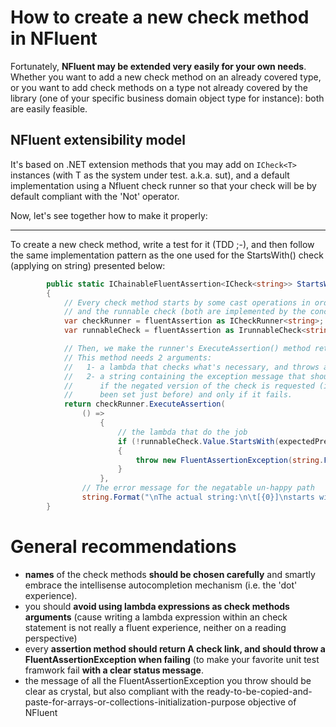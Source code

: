 How to create a new check method in NFluent
===============================================

Fortunately, __NFluent may be extended very easily for your own needs__.
Whether you want to add a new check method on an already covered type, 
or you want to add check methods on a type not already covered by the library 
(one of your specific business domain object type for instance): both are easily feasible.

NFluent extensibility model
---------------------------
It's based on .NET extension methods that you may add on `ICheck<T>` instances (with T as 
the system under test. a.k.a. sut), and a default implementation using a Nfluent check runner so that
your check will be by default compliant with the 'Not' operator.

Now, let's see together how to make it properly:

- - - 

To create a new check method, write a test for it (TDD ;-), and then follow the same implementation pattern 
as the one used for the StartsWith() check (applying on string) presented below:

```c#
		public static IChainableFluentAssertion<ICheck<string>> StartsWith(this ICheck<string> fluentAssertion, string expectedPrefix)
        {
			// Every check method starts by some cast operations in order to retrieve the check runner
			// and the runnable check (both are implemented by the concrete type FluentAssertion<T>)
            var checkRunner = fluentAssertion as ICheckRunner<string>;
            var runnableCheck = fluentAssertion as IrunnableCheck<string>;

			// Then, we make the runner's ExecuteAssertion() method returning the chainable result
			// This method needs 2 arguments:
			//	 1- a lambda that checks what's necessary, and throws a FluentAssertionException in case of failure
			//   2- a string containing the exception message that should be thrown by the check runner
			//	    if the negated version of the check is requested (i.e. when the 'Not' operator has 
			//      been set just before) and only if it fails.
            return checkRunner.ExecuteAssertion(
                () =>
                    {
						// the lambda that do the job
                        if (!runnableCheck.Value.StartsWith(expectedPrefix))
                        {
                            throw new FluentAssertionException(string.Format("\nThe actual string:\n\t[{0}]\ndoes not start with:\n\t[{1}].", runnableCheck.Value.ToStringProperlyFormated(), expectedPrefix.ToStringProperlyFormated()));
                        }
                    },
				// The error message for the negatable un-happy path
                string.Format("\nThe actual string:\n\t[{0}]\nstarts with:\n\t[{1}]\nwhich was not expected.", runnableCheck.Value.ToStringProperlyFormated(), expectedPrefix.ToStringProperlyFormated()));
        }
```


General recommendations
=======================

+ __names__ of the check methods __should be chosen carefully__ and smartly embrace the intellisense autocompletion mechanism (i.e. the 'dot' experience).
+ you should __avoid using lambda expressions as check methods arguments__ (cause writing a lambda expression within an check statement is not really a fluent experience, neither on a reading perspective)
+ every __assertion method should return A check link, and should throw a FluentAssertionException when failing__ (to make your favorite unit test framwork fail __with a clear status message__.
+ the message of all the FluentAssertionException you throw should be clear as crystal, but also compliant with the ready-to-be-copied-and-paste-for-arrays-or-collections-initialization-purpose objective of NFluent  



